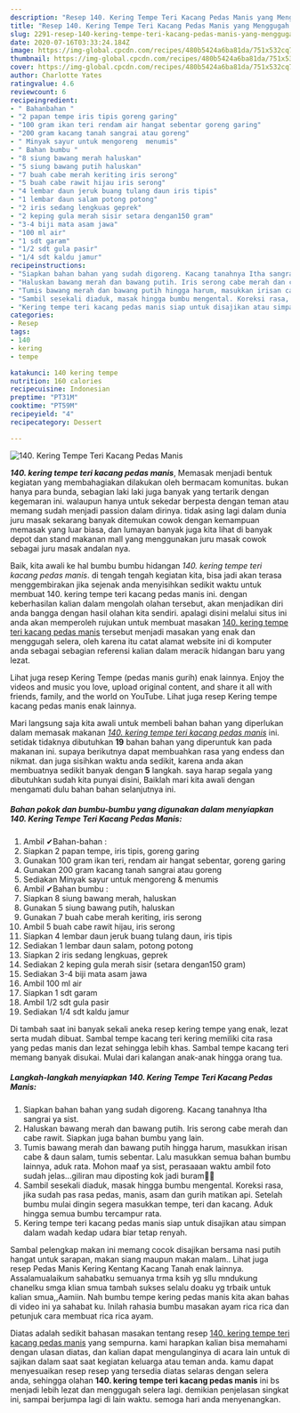 ```yaml
---
description: "Resep 140. Kering Tempe Teri Kacang Pedas Manis yang Menggugah Selera"
title: "Resep 140. Kering Tempe Teri Kacang Pedas Manis yang Menggugah Selera"
slug: 2291-resep-140-kering-tempe-teri-kacang-pedas-manis-yang-menggugah-selera
date: 2020-07-16T03:33:24.184Z
image: https://img-global.cpcdn.com/recipes/480b5424a6ba81da/751x532cq70/140-kering-tempe-teri-kacang-pedas-manis-foto-resep-utama.jpg
thumbnail: https://img-global.cpcdn.com/recipes/480b5424a6ba81da/751x532cq70/140-kering-tempe-teri-kacang-pedas-manis-foto-resep-utama.jpg
cover: https://img-global.cpcdn.com/recipes/480b5424a6ba81da/751x532cq70/140-kering-tempe-teri-kacang-pedas-manis-foto-resep-utama.jpg
author: Charlotte Yates
ratingvalue: 4.6
reviewcount: 6
recipeingredient:
- " Bahanbahan "
- "2 papan tempe iris tipis goreng garing"
- "100 gram ikan teri rendam air hangat sebentar goreng garing"
- "200 gram kacang tanah sangrai atau goreng"
- " Minyak sayur untuk mengoreng  menumis"
- " Bahan bumbu "
- "8 siung bawang merah haluskan"
- "5 siung bawang putih haluskan"
- "7 buah cabe merah keriting iris serong"
- "5 buah cabe rawit hijau iris serong"
- "4 lembar daun jeruk buang tulang daun iris tipis"
- "1 lembar daun salam potong potong"
- "2 iris sedang lengkuas geprek"
- "2 keping gula merah sisir setara dengan150 gram"
- "3-4 biji mata asam jawa"
- "100 ml air"
- "1 sdt garam"
- "1/2 sdt gula pasir"
- "1/4 sdt kaldu jamur"
recipeinstructions:
- "Siapkan bahan bahan yang sudah digoreng. Kacang tanahnya Itha sangrai ya sist."
- "Haluskan bawang merah dan bawang putih. Iris serong cabe merah dan cabe rawit. Siapkan juga bahan bumbu yang lain."
- "Tumis bawang merah dan bawang putih hingga harum, masukkan irisan cabe &amp; daun salam, tumis sebentar. Lalu masukkan semua bahan bumbu lainnya, aduk rata. Mohon maaf ya sist, perasaaan waktu ambil foto sudah jelas...giliran mau diposting kok jadi buram😬🙏"
- "Sambil sesekali diaduk, masak hingga bumbu mengental. Koreksi rasa, jika sudah pas rasa pedas, manis, asam dan gurih matikan api. Setelah bumbu mulai dingin segera masukkan tempe, teri dan kacang. Aduk hingga semua bumbu tercampur rata."
- "Kering tempe teri kacang pedas manis siap untuk disajikan atau simpan dalam wadah kedap udara biar tetap renyah."
categories:
- Resep
tags:
- 140
- kering
- tempe

katakunci: 140 kering tempe 
nutrition: 160 calories
recipecuisine: Indonesian
preptime: "PT31M"
cooktime: "PT59M"
recipeyield: "4"
recipecategory: Dessert

---
```



![140. Kering Tempe Teri Kacang Pedas Manis](https://img-global.cpcdn.com/recipes/480b5424a6ba81da/751x532cq70/140-kering-tempe-teri-kacang-pedas-manis-foto-resep-utama.jpg)

<b><i>140. kering tempe teri kacang pedas manis</i></b>, Memasak menjadi bentuk kegiatan yang membahagiakan dilakukan oleh bermacam komunitas. bukan hanya para bunda, sebagian laki laki juga banyak yang tertarik dengan kegemaran ini. walaupun hanya untuk sekedar berpesta dengan teman atau memang sudah menjadi passion dalam dirinya. tidak asing lagi dalam dunia juru masak sekarang banyak ditemukan cowok dengan kemampuan memasak yang luar biasa, dan lumayan banyak juga kita lihat di banyak depot dan stand makanan mall yang menggunakan juru masak cowok sebagai juru masak andalan nya.

Baik, kita awali ke hal bumbu bumbu hidangan <i>140. kering tempe teri kacang pedas manis</i>. di tengah tengah kegiatan kita, bisa jadi akan terasa menggembirakan jika sejenak anda menyisihkan sedikit waktu untuk membuat 140. kering tempe teri kacang pedas manis ini. dengan keberhasilan kalian dalam mengolah olahan tersebut, akan menjadikan diri anda bangga dengan hasil olahan kita sendiri. apalagi disini melalui situs ini anda akan memperoleh rujukan untuk membuat masakan <u>140. kering tempe teri kacang pedas manis</u> tersebut menjadi masakan yang enak dan menggugah selera, oleh karena itu catat alamat website ini di komputer anda sebagai sebagian referensi kalian dalam meracik hidangan baru yang lezat.

Lihat juga resep Kering Tempe (pedas manis gurih) enak lainnya. Enjoy the videos and music you love, upload original content, and share it all with friends, family, and the world on YouTube. Lihat juga resep Kering tempe kacang pedas manis enak lainnya.


Mari langsung saja kita awali untuk membeli bahan bahan yang diperlukan dalam memasak makanan <u><i>140. kering tempe teri kacang pedas manis</i></u> ini. setidak tidaknya dibutuhkan <b>19</b> bahan bahan yang diperuntuk kan pada makanan ini. supaya berikutnya dapat membuahkan rasa yang endess dan nikmat. dan juga sisihkan waktu anda sedikit, karena anda akan membuatnya sedikit banyak dengan <b>5</b> langkah. saya harap segala yang dibutuhkan sudah kita punyai disini, Baiklah mari kita awali dengan mengamati dulu bahan bahan selanjutnya ini.

<!--inarticleads1-->

##### Bahan pokok dan bumbu-bumbu yang digunakan dalam menyiapkan 140. Kering Tempe Teri Kacang Pedas Manis:

1. Ambil  ✔Bahan-bahan :
1. Siapkan 2 papan tempe, iris tipis, goreng garing
1. Gunakan 100 gram ikan teri, rendam air hangat sebentar, goreng garing
1. Gunakan 200 gram kacang tanah sangrai atau goreng
1. Sediakan  Minyak sayur untuk mengoreng &amp; menumis
1. Ambil  ✔Bahan bumbu :
1. Siapkan 8 siung bawang merah, haluskan
1. Gunakan 5 siung bawang putih, haluskan
1. Gunakan 7 buah cabe merah keriting, iris serong
1. Ambil 5 buah cabe rawit hijau, iris serong
1. Siapkan 4 lembar daun jeruk buang tulang daun, iris tipis
1. Sediakan 1 lembar daun salam, potong potong
1. Siapkan 2 iris sedang lengkuas, geprek
1. Sediakan 2 keping gula merah sisir (setara dengan150 gram)
1. Sediakan 3-4 biji mata asam jawa
1. Ambil 100 ml air
1. Siapkan 1 sdt garam
1. Ambil 1/2 sdt gula pasir
1. Sediakan 1/4 sdt kaldu jamur


Di tambah saat ini banyak sekali aneka resep kering tempe yang enak, lezat serta mudah dibuat. Sambal tempe kacang teri kering memiliki cita rasa yang pedas manis dan lezat sehingga lebih khas. Sambal tempe kacang teri memang banyak disukai. Mulai dari kalangan anak-anak hingga orang tua. 

<!--inarticleads2-->

##### Langkah-langkah menyiapkan 140. Kering Tempe Teri Kacang Pedas Manis:

1. Siapkan bahan bahan yang sudah digoreng. Kacang tanahnya Itha sangrai ya sist.
1. Haluskan bawang merah dan bawang putih. Iris serong cabe merah dan cabe rawit. Siapkan juga bahan bumbu yang lain.
1. Tumis bawang merah dan bawang putih hingga harum, masukkan irisan cabe &amp; daun salam, tumis sebentar. Lalu masukkan semua bahan bumbu lainnya, aduk rata. Mohon maaf ya sist, perasaaan waktu ambil foto sudah jelas...giliran mau diposting kok jadi buram😬🙏
1. Sambil sesekali diaduk, masak hingga bumbu mengental. Koreksi rasa, jika sudah pas rasa pedas, manis, asam dan gurih matikan api. Setelah bumbu mulai dingin segera masukkan tempe, teri dan kacang. Aduk hingga semua bumbu tercampur rata.
1. Kering tempe teri kacang pedas manis siap untuk disajikan atau simpan dalam wadah kedap udara biar tetap renyah.


Sambal pelengkap makan ini memang cocok disajikan bersama nasi putih hangat untuk sarapan, makan siang maupun makan malam.. Lihat juga resep Pedas Manis Kering Kentang Kacang Tanah enak lainnya. Assalamualaikum sahabatku semuanya trma ksih yg sllu mndukung chanelku smga klian smua tambah sukses selalu doaku yg trbaik untuk kalian smua,,Aamiin. Nah bumbu tempe kering pedas manis kita akan bahas di video ini ya sahabat ku. Inilah rahasia bumbu masakan ayam rica rica dan petunjuk cara membuat rica rica ayam. 

Diatas adalah sedikit bahasan masakan tentang resep <u>140. kering tempe teri kacang pedas manis</u> yang sempurna. kami harapkan kalian bisa memahami dengan ulasan diatas, dan kalian dapat mengulanginya di acara lain untuk di sajikan dalam saat saat kegiatan keluarga atau teman anda. kamu dapat menyesuaikan resep resep yang tersedia diatas selaras dengan selera anda, sehingga olahan <b>140. kering tempe teri kacang pedas manis</b> ini bs menjadi lebih lezat dan menggugah selera lagi. demikian penjelasan singkat ini, sampai berjumpa lagi di lain waktu. semoga hari anda menyenangkan.
